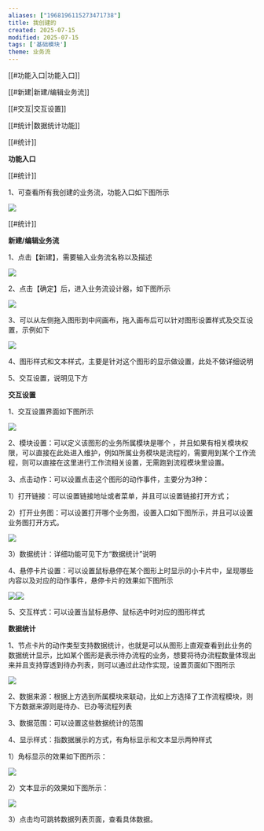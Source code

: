 ```yaml
---
aliases: ["1968196115273471738"]
title: 我创建的
created: 2025-07-15
modified: 2025-07-15
tags: ['基础模块']
theme: 业务流
---
```


[[#功能入口|功能入口]]

[[#新建|新建/编辑业务流]]

[[#交互|交互设置]]

[[#统计|数据统计功能]]

[[#统计]]

**功能入口**

[[#统计]]

1、可查看所有我创建的业务流，功能入口如下图所示

![](a52a65ffca796c7e83b22ea0aadf97ec.jpg)

[[#统计]]

**新建/编辑业务流**

1、点击【新建】，需要输入业务流名称以及描述

![](0750a842bdd75a990f260239e6f5af72.jpg)

2、点击【确定】后，进入业务流设计器，如下图所示

![](271f361efc813dff99d86e71324f1fca.jpg)

3、可以从左侧拖入图形到中间画布，拖入画布后可以针对图形设置样式及交互设置，示例如下

![](38009705709e399b2b829b0939c9113e.jpg)

4、图形样式和文本样式，主要是针对这个图形的显示做设置，此处不做详细说明

5、交互设置，说明见下方

**交互设置**

1、交互设置界面如下图所示

![](c34546ceb0dfe6e530d785cf3d064aa2.jpg)

2、模块设置：可以定义该图形的业务所属模块是哪个 ，并且如果有相关模块权限，可以直接在此处进入维护，例如所属业务模块是流程的，需要用到某个工作流程，则可以直接在这里进行工作流相关设置，无需跑到流程模块里设置。

3、点击动作：可以设置点击这个图形的动作事件，主要分为3种：

1）打开链接：可以设置链接地址或者菜单，并且可以设置链接打开方式；

2）打开业务图：可以设置打开哪个业务图，设置入口如下图所示，并且可以设置业务图打开方式。

![](d0e56dceebcb94ff52451cbae81524fb.jpg)

3）数据统计：详细功能可见下方“数据统计”说明

4、悬停卡片设置：可以设置鼠标悬停在某个图形上时显示的小卡片中，呈现哪些内容以及对应的动作事件，悬停卡片的效果如下图所示

![](5f9fec8d850d0c3bbede8da044396a02.jpg)![](fc6884c03843c0fdba5889b6343a26f9.jpg)

5、交互样式：可以设置当鼠标悬停、鼠标选中时对应的图形样式

**数据统计**

1、节点卡片的动作类型支持数据统计，也就是可以从图形上直观查看到此业务的数据统计显示，比如某个图形是表示待办流程的业务，想要将待办流程数量体现出来并且支持穿透到待办列表，则可以通过此动作实现，设置页面如下图所示

![](51d99f052f9814889d1c454139ab23b6.jpg)

2、数据来源：根据上方选到所属模块来联动，比如上方选择了工作流程模块，则下方数据来源则是待办、已办等流程列表

3、数据范围：可以设置这些数据统计的范围

4、显示样式：指数据展示的方式，有角标显示和文本显示两种样式

1）角标显示的效果如下图所示：

![](465f7e78a8efea8355c425ac323f35f9.jpg)

2）文本显示的效果如下图所示：

![](add84e0be54cbc2aa043076d92dd05c4.jpg)

3）点击均可跳转数据列表页面，查看具体数据。